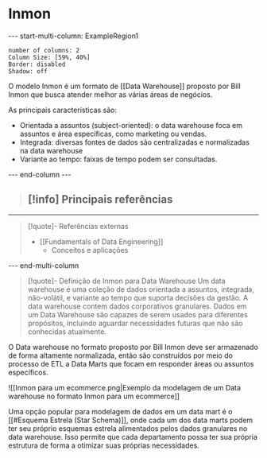 # Inmon

--- start-multi-column: ExampleRegion1  
```column-settings  
number of columns: 2
Column Size: [59%, 40%]
Border: disabled
Shadow: off
```

O modelo Inmon é um formato de [[Data Warehouse]] proposto por Bill Inmon que busca atender melhor as várias áreas de negócios.

As principais características são:

- Orientada a assuntos (subject-oriented): o data warehouse foca em assuntos e área específicas, como marketing ou vendas.
- Integrada: diversas fontes de dados são centralizadas e normalizadas na data warehouse
- Variante ao tempo: faixas de tempo podem ser consultadas.

--- end-column ---

> [!info] Principais referências
> - 

---

> [!quote]- Referências externas
> - [[Fundamentals of Data Engineering]]
> 	- Conceitos e aplicações
 
--- end-multi-column

> [!quote]- Definição de Inmon para Data Warehouse
> Um data warehouse é uma coleção de dados orientada a assuntos, integrada, não-volátil, e variante ao tempo que suporta decisões da gestão. A data warehouse contem dados corporativos granulares. Dados em um Data Warehouse são capazes de serem usados para diferentes propósitos, incluindo aguardar necessidades futuras que não são conhecidas atualmente.

O Data warehouse no formato proposto por Bill Inmon deve ser armazenado de forma altamente normalizada, então são construídos por meio do processo de ETL a Data Marts que focam em responder áreas ou assuntos específicos.

![[Inmon para um ecommerce.png|Exemplo da modelagem de um Data warehouse no formato Inmon para um ecommerce]]

Uma opção popular para modelagem de dados em um data mart é o [[#Esquema Estrela (Star Schema)]], onde cada um dos data marts podem ter seu próprio esquemas estrela alimentados pelos dados granulares no data warehouse. Isso permite que cada departamento possa ter sua própria estrutura de forma a otimizar suas próprias necessidades.